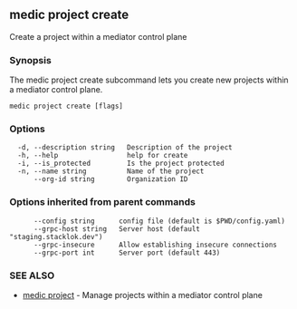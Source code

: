 ## medic project create

Create a project within a mediator control plane

### Synopsis

The medic project create subcommand lets you create new projects within
a mediator control plane.

```
medic project create [flags]
```

### Options

```
  -d, --description string   Description of the project
  -h, --help                 help for create
  -i, --is_protected         Is the project protected
  -n, --name string          Name of the project
      --org-id string        Organization ID
```

### Options inherited from parent commands

```
      --config string      config file (default is $PWD/config.yaml)
      --grpc-host string   Server host (default "staging.stacklok.dev")
      --grpc-insecure      Allow establishing insecure connections
      --grpc-port int      Server port (default 443)
```

### SEE ALSO

* [medic project](medic_project.md)	 - Manage projects within a mediator control plane

